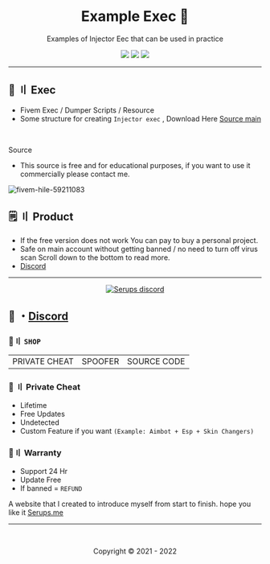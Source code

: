 <h1 align="center">
  Example Exec 💉
</h1>

<p align="center">
  Examples of Injector Eec that can be used in practice
</p>




<p align="center">
  <img src="https://img.shields.io/github/languages/top/Serups/Example-Exec?style=flat-square"/>
  <img src="https://img.shields.io/github/last-commit/Serups/Example-Exec?style=flat-square"/>
  <img src="https://img.shields.io/github/stars/Serups/Example-Exec?color=5ac18e&label=Stars&style=flat-square"/>

</p>
    
 ---
 
 
## <a id="content"></a>🚨 〢 Exec 


- Fivem Exec / Dumper Scripts / Resource
- Some structure for creating `Injector exec` , Download Here [Source main](https://github.com/nefarius/Injector/releases/tag/v1.1.12)

<br>

Source

- This source is free and for educational purposes, if you want to use it commercially please contact me.
  
  
![fivem-hile-59211083](https://user-images.githubusercontent.com/94861415/207850617-a137b430-0ce5-427b-8ade-e287372db3e3.png)

## <a id="setup2"></a> 🗒 〢 Product
- If the free version does not work You can pay to buy a personal project.
- Safe  on main account without getting banned / no need to turn off virus scan Scroll down to the bottom to read more.
- [Discord](https://discord.gg/2euDQqzD8Y) 

  
--- 

  <p align="center">
    <a href="https://discord.gg/2euDQqzD8Y">
        <img title="Serups server discord" alt="Serups discord" src="https://discordapp.com/api/guilds/923947526552432731/widget.png?style=banner2"/>
    </a>
</p> 
 
## 💬 ・[Discord](https://discord.gg/2euDQqzD8Y) 

 ### 🛒〢 `SHOP`
 
<table>
<tr>
	<td> PRIVATE CHEAT
	<td> SPOOFER
	<td> SOURCE CODE
</table>

  
### 🥊 〢 Private Cheat

- Lifetime 
- Free Updates 
- Undetected
- Custom Feature if you want `(Example: Aimbot + Esp + Skin Changers)`

### 📌〢 Warranty

- Support 24 Hr
- Update Free
- If banned = `REFUND`

A website that I created to introduce myself from start to finish. hope you like it [Serups.me](http://Serups.me/)

---


  <br>

<p align="center">
  Copyright © 2021 - 2022
<br>

